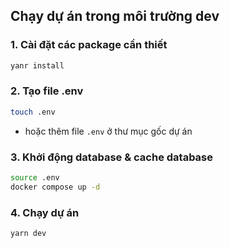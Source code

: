 ## Chạy dự án trong môi trường dev

### 1. Cài đặt các package cần thiết
```bash
yanr install
```

### 2. Tạo file .env
```bash
touch .env
```
- hoặc thêm file `.env` ở thư mục gốc dự án

### 3. Khởi động database & cache database
```bash
source .env
docker compose up -d
```

### 4. Chạy dự án
```bash
yarn dev
```